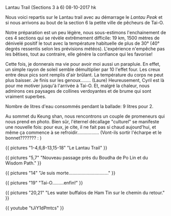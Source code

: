 Lantau Trail (Sections 3 à 6)
08-10-2017
hk

Nous voici repartis sur le Lantau trail avec au démarrage le *Lantau Peak* et si nous arrivons au bout de la section 6 la petite ville de pêcheurs de Tai-O.

Notre préparation est un peu légère, nous sous-estimons l'enchainement de ces 4 sections qui se révèle extrêmement difficile: 19 km, 1500 mètres de dénivelé positif le tout avec la température habituelle de plus de 30° (40° degrés ressentis selon les prévisions météos). L'expérience n'empêche pas les bêtises, tout au contraire, elle génére la confiance qui les favorise!

Cette fois, je donnerais ma vie pour avoir moi aussi un parapluie. En effet, un simple rayon de soleil semble démultiplier par 10 l'effet four. Les creux entre deux pics sont remplis d'air brûlant. La température du corps ne peut plus baisser. Je finis sur les genoux........ (Laure) Heureusement, Cyril est là pour me motiver jusqu'à l'arrivée à Tai-O. Et, malgré la chaleur, nous admirons ces paysages de collines verdoyantes et de brume qui sont vraiment superbes.

Nombre de litres d'eau consommés pendant la ballade: 9 litres pour 2.

Au sommet du Keung shan, nous rencontrons un couple de promeneurs qui nous prend en photo. Bien sûr, l'éternel décallage "culturel" se manifeste une nouvelle fois: pour eux, je cite, il ne fait pas si chaud aujourd'hui, et même ça commence à se refroidir................. (Vont-ils sortir l'écharpe et le bonnet??????? : )


{{ pictures "1-4,6,8-13,15-18" "Le Lantau Trail" }}


{{ pictures "5,7" "Nouveau passage près du Boudha de Po Lin et du Wisdom Path." }}

{{ pictures "14" "Je suis morte..............................." }}

{{ pictures "19" "Tai-O.........enfin!" }}

{{ pictures "20,21" "Les water buffalos de Ham Tin sur le chemin du retour." }}



<div class="center">
  {{ youtube "tJiY1dPmtcs" }}
</div>
